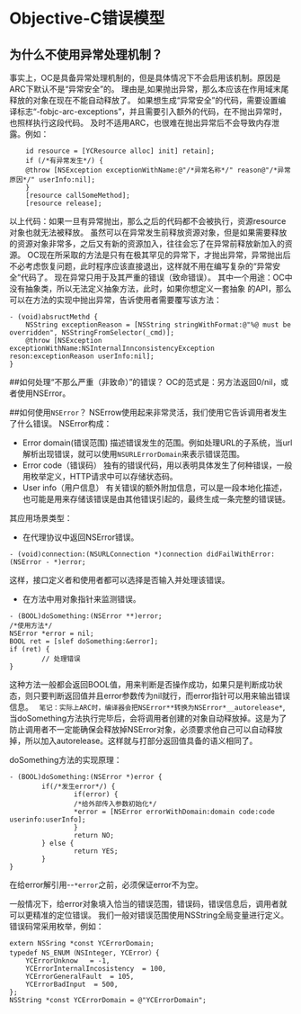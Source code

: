 # Objective-C错误模型

## 为什么不使用异常处理机制？
事实上，OC是具备异常处理机制的，但是具体情况下不会启用该机制。原因是ARC下默认不是“异常安全”的。
	理由是,如果抛出异常，那么本应该在作用域末尾释放的对象在现在不能自动释放了。 如果想生成“异常安全”的代码，需要设置编译标志“-fobjc-arc-exceptions”，并且需要引入额外的代码，在不抛出异常时，也照样执行这段代码。
及时不适用ARC，也很难在抛出异常后不会导致内存泄露。例如：
```objc
	id resource = [YCResource alloc] init] retain];
	if (/*有异常发生*/) { 
	@throw [NSException exceptionWithName:@"/*异常名称*/" reason@"/*异常原因*/" userInfo:nil];
	}
	[resource callSomeMethod];
	[resource release];	
```
以上代码：如果一旦有异常抛出，那么之后的代码都不会被执行，资源resource对象也就无法被释放。
虽然可以在异常发生前释放资源对象，但是如果需要释放的资源对象非常多，之后又有新的资源加入，往往会忘了在异常前释放新加入的资源。
OC现在所采取的方法是只有在极其罕见的异常下，才抛出异常，异常抛出后不必考虑恢复问题，此时程序应该直接退出，这样就不用在编写复杂的“异常安全”代码了。
现在异常只用于及其严重的错误（致命错误）。
其中一个用途：OC中没有抽象类，所以无法定义抽象方法，此时，如果你想定义一套抽象 的API，那么可以在方法的实现中抛出异常，告诉使用者需要覆写该方法：
```objc
- (void)absructMethd {
	NSString exceptionReason = [NSString stringWithFormat:@"%@ must be overridden", NSStringFromSelector(_cmd)];
	@throw [NSException exceptionWithName:NSInternalInnconsistencyException reson:exceptionReason userInfo:nil];
}
```

##如何处理“不那么严重（非致命）”的错误？
OC的范式是：另方法返回0/nil，或者使用NSError。

##如何使用`NSError`？
NSErrow使用起来非常灵活，我们使用它告诉调用者发生了什么错误。
NSError构成：
* Error domain(错误范围)
描述错误发生的范围。例如处理URL的子系统，当url解析出现错误，就可以使用`NSURLErrorDomain`来表示错误范围。
* Error code（错误码）
独有的错误代码，用以表明具体发生了何种错误，一般用枚举定义，HTTP请求中可以存储状态码。
* User info（用户信息）
有关错误的额外附加信息，可以是一段本地化描述，也可能是用来存储该错误是由其他错误引起的，最终生成一条完整的错误链。

其应用场景类型：
* 在代理协议中返回NSError错误。
```objc
- (void)connection:(NSURLConnection *)connection didFailWithError:(NSError - *)error;
```
这样，接口定义者和使用者都可以选择是否输入并处理该错误。
* 在方法中用对象指针来监测错误。
```objc
- (BOOL)doSomething:(NSError **)error;
/*使用方法*/
NSError *error = nil;
BOOL ret = [slef doSomething:&error];
if (ret) {
		// 处理错误
}
```
这种方法一般都会返回BOOL值，用来判断是否操作成功，如果只是判断成功状态，则只要判断返回值并且error参数传为nil就行，而error指针可以用来输出错误信息。
`
笔记：实际上ARC时，编译器会把NSError**转换为NSError*__autorelease*`,当doSomething方法执行完毕后，会将调用者创建的对象自动释放掉。这是为了防止调用者不一定能确保会释放掉NSError对象，必须要求他自己可以自动释放掉，所以加入autorelease。这样就与打部分返回值具备的语义相同了。 

doSomething方法的实现原理：
```objc
- (BOOL)doSomething:(NSError *)error {
		if(/*发生error*/) {
				if(error) {
				/*给外部传入参数初始化*/
				*error = [NSError errorWithDomain:domain code:code userinfo:userInfo];
				}
				return NO;
		} else {
				return YES;
		}
}
```
在给error解引用--`*error`之前，必须保证error不为空。 

一般情况下，给error对象填入恰当的错误范围，错误码，错误信息后，调用者就可以更精准的定位错误。
我们一般对错误范围使用NSString全局变量进行定义。错误码常采用枚举，例如：
```objc
extern NSSring *const YCErrorDomain;
typedef NS_ENUM（NSInteger, YCError）{
	YCErrorUnknow	= -1,
	YCErrorInternalIncosistency  = 100,
	YCErrorGeneralFault  = 105,
	YCErrorBadInput  = 500,
};
NSString *const YCErrorDomain = @"YCErrorDomain";
```